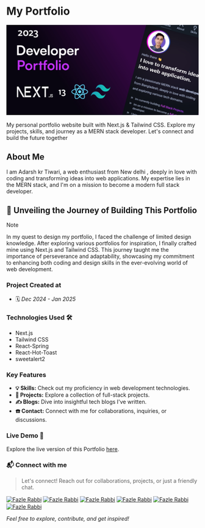 # My Portfolio

<img src="./public/images/cover_images/dev-portfolio.jpg" alt="Fazle's Portfolio" />

My personal portfolio website built with Next.js & Tailwind CSS. Explore my projects, skills, and journey as a MERN stack developer. Let's connect and build the future together

## About Me

I am Adarsh kr Tiwari, a web enthusiast from New delhi , deeply in love with coding and transforming ideas into web applications. My expertise lies in the MERN stack, and I'm on a mission to become a modern full stack developer.

## 🔴 Unveiling the Journey of Building This Portfolio
> [!Note]
> In my quest to design my portfolio, I faced the challenge of limited design knowledge. After exploring various portfolios for inspiration, I finally crafted mine using Next.js and Tailwind CSS. This journey taught me the importance of perseverance and adaptability, showcasing my commitment to enhancing both coding and design skills in the ever-evolving world of web development.

### Project Created at
- 🗓 *Dec 2024 - Jan 2025*

### Technologies Used 🛠️

- Next.js
- Tailwind CSS
- React-Spring
- React-Hot-Toast
- sweetalert2

### Key Features

- **💡 Skills:** Check out my proficiency in web development technologies.
- **🎯 Projects:** Explore a collection of full-stack projects.
- **✍️ Blogs:** Dive into insightful tech blogs I've written.
- **☎️ Contact:** Connect with me for collaborations, inquiries, or discussions.

### Live Demo 🎉
Explore the live version of this Portfolio [here](https://www.fazle-rabbi-dev.vercel.app?source=portfolio_repo).

### 📬 Connect with me
> Let's connect! Reach out for collaborations, projects, or just a friendly chat.

<a target="_blank" href="https://linkedin.com/in/fazlerabbidev" ><img align="center" src="https://cdn.jsdelivr.net/npm/simple-icons@3.0.1/icons/linkedin.svg" alt="Fazle Rabbi" height="30" width="auto" /></a>
<a target="_blank" href="https://twitter.com/fazle_rabbi_dev" ><img align="center" src="https://seeklogo.com/images/T/twitter-x-logo-101C7D2420-seeklogo.com.png?v=638258862800000000" alt="Fazle Rabbi" height="30" width="auto" /></a>
<a target="_blank" href="https://medium.com/@fazle-rabbi-dev" ><img align="center" src="https://cdn.jsdelivr.net/npm/simple-icons@3.0.1/icons/medium.svg" alt="Fazle Rabbi" height="30" width="auto" /></a>
<a target="_blank" href="https://dev.to/fazle-rabbi-dev" ><img align="center" src="https://seeklogo.com/images/D/dev-to-logo-BDC0EFA32F-seeklogo.com.png" alt="Fazle Rabbi" height="30" width="auto" /></a>
<a target="_blank" href="https://facebook.com/fazlerabbidev" ><img align="center" src="https://seeklogo.com/images/F/facebook-icon-black-logo-133935095E-seeklogo.com.png" alt="Fazle Rabbi" height="30" width="auto" /></a>
<a target="_blank" href="https://instagram.com/fazle_rabbi_dev" ><img align="center" src="https://cdn.jsdelivr.net/npm/simple-icons@3.0.1/icons/instagram.svg" alt="Fazle Rabbi" height="30" width="auto" /></a>


*Feel free to explore, contribute, and get inspired!*
